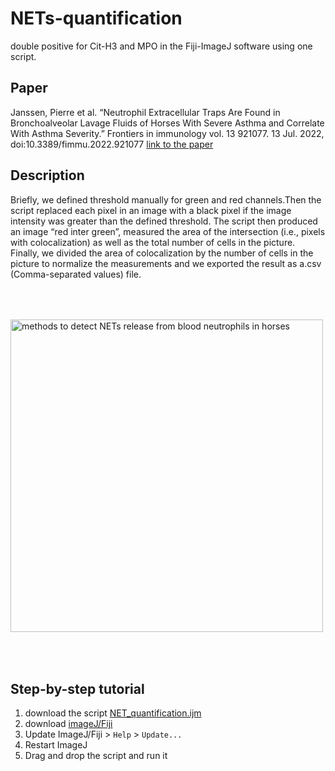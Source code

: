 # NETs-quantification
double positive for Cit-H3 and MPO in the Fiji-ImageJ software using one script. 

## Paper
Janssen, Pierre et al. “Neutrophil Extracellular Traps Are Found in Bronchoalveolar Lavage Fluids of Horses With Severe Asthma and Correlate With Asthma Severity.” Frontiers in immunology vol. 13 921077. 13 Jul. 2022, doi:10.3389/fimmu.2022.921077
[link to the paper](https://pubmed.ncbi.nlm.nih.gov/35911691/)

## Description 
Briefly, we defined threshold manually for green and red channels.Then the script replaced each pixel in an image with a black pixel if the image intensity was greater than the defined threshold. The script then produced an image “red inter green”, measured the area of the intersection (i.e., pixels with colocalization) as well as the total number of cells in the picture. Finally, we divided the area of colocalization by the number of cells in the picture to normalize the measurements and we exported the result as a.csv (Comma-separated values) file. 

<img src="https://www.ncbi.nlm.nih.gov/pmc/articles/PMC9326094/bin/fimmu-13-921077-g001.jpg" width="500" title="methods to detect NETs release from blood neutrophils in horses" alt="methods to detect NETs release from blood neutrophils in horses" align="center" vspace = "50">

## Step-by-step tutorial
1. download the script [NET_quantification.ijm](https://github.com/AlexHego/NETs-quantification/blob/main/NET_quantification.ijm)
2. download [imageJ/Fiji](https://imagej.net/software/fiji/downloads)
3. Update ImageJ/Fiji > `Help` > `Update...`
4. Restart ImageJ
5. Drag and drop the script and run it 



